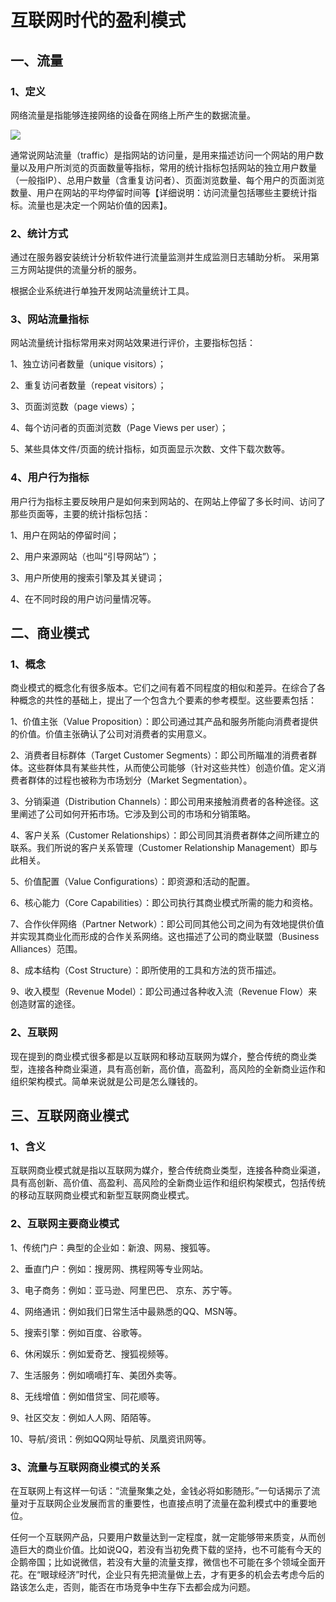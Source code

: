 # 互联网时代的盈利模式
## 一、流量
### 1、定义
网络流量是指能够连接网络的设备在网络上所产生的数据流量。

![](https://gss1.bdstatic.com/9vo3dSag_xI4khGkpoWK1HF6hhy/baike/w%3D268%3Bg%3D0/sign=c2802c75c98065387beaa315afe6c679/d01373f082025aaff59cd7f0f8edab64034f1a5a.jpg)

通常说网站流量（traffic）是指网站的访问量，是用来描述访问一个网站的用户数量以及用户所浏览的页面数量等指标，常用的统计指标包括网站的独立用户数量（一般指IP）、总用户数量（含重复访问者）、页面浏览数量、每个用户的页面浏览数量、用户在网站的平均停留时间等【详细说明：访问流量包括哪些主要统计指标。流量也是决定一个网站价值的因素】。

### 2、统计方式
通过在服务器安装统计分析软件进行流量监测并生成监测日志辅助分析。
采用第三方网站提供的流量分析的服务。

根据企业系统进行单独开发网站流量统计工具。

### 3、网站流量指标
网站流量统计指标常用来对网站效果进行评价，主要指标包括：

1、独立访问者数量（unique visitors）；

2、重复访问者数量（repeat visitors）；

3、页面浏览数（page views）；

4、每个访问者的页面浏览数（Page Views per user）；

5、某些具体文件/页面的统计指标，如页面显示次数、文件下载次数等。

### 4、用户行为指标
用户行为指标主要反映用户是如何来到网站的、在网站上停留了多长时间、访问了那些页面等，主要的统计指标包括：

1、用户在网站的停留时间；

2、用户来源网站（也叫“引导网站”）；

3、用户所使用的搜索引擎及其关键词；

4、在不同时段的用户访问量情况等。

## 二、商业模式
### 1、概念
商业模式的概念化有很多版本。它们之间有着不同程度的相似和差异。在综合了各种概念的共性的基础上，提出了一个包含九个要素的参考模型。这些要素包括：

1、价值主张（Value Proposition）：即公司通过其产品和服务所能向消费者提供的价值。价值主张确认了公司对消费者的实用意义。

2、消费者目标群体（Target Customer Segments）：即公司所瞄准的消费者群体。这些群体具有某些共性，从而使公司能够（针对这些共性）创造价值。定义消费者群体的过程也被称为市场划分（Market Segmentation）。

3、分销渠道（Distribution Channels）：即公司用来接触消费者的各种途径。这里阐述了公司如何开拓市场。它涉及到公司的市场和分销策略。

4、客户关系（Customer Relationships）：即公司同其消费者群体之间所建立的联系。我们所说的客户关系管理（Customer Relationship Management）即与此相关。

5、价值配置（Value Configurations）：即资源和活动的配置。

6、核心能力（Core Capabilities）：即公司执行其商业模式所需的能力和资格。

7、合作伙伴网络（Partner Network）：即公司同其他公司之间为有效地提供价值并实现其商业化而形成的合作关系网络。这也描述了公司的商业联盟（Business Alliances）范围。

8、成本结构（Cost Structure）：即所使用的工具和方法的货币描述。

9、收入模型（Revenue Model）：即公司通过各种收入流（Revenue Flow）来创造财富的途径。

### 2、互联网
现在提到的商业模式很多都是以互联网和移动互联网为媒介，整合传统的商业类型，连接各种商业渠道，具有高创新，高价值，高盈利，高风险的全新商业运作和组织架构模式。简单来说就是公司是怎么赚钱的。

## 三、互联网商业模式
### 1、含义
互联网商业模式就是指以互联网为媒介，整合传统商业类型，连接各种商业渠道，具有高创新、高价值、高盈利、高风险的全新商业运作和组织构架模式，包括传统的移动互联网商业模式和新型互联网商业模式。

### 2、互联网主要商业模式
1、传统门户：典型的企业如：新浪、网易、搜狐等。

2、垂直门户：例如：搜房网、携程网等专业网站。

3、电子商务：例如：亚马逊、阿里巴巴、 京东、苏宁等。

4、网络通讯：例如我们日常生活中最熟悉的QQ、MSN等。

5、搜索引擎：例如百度、谷歌等。

6、休闲娱乐：例如爱奇艺、搜狐视频等。

7、生活服务：例如嘀嘀打车、美团外卖等。

8、无线增值：例如借贷宝、同花顺等。

9、社区交友：例如人人网、陌陌等。

10、导航/资讯：例如QQ网址导航、凤凰资讯网等。

### 3、流量与互联网商业模式的关系
在互联网上有这样一句话：“流量聚集之处，金钱必将如影随形。”一句话揭示了流量对于互联网企业发展而言的重要性，也直接点明了流量在盈利模式中的重要地位。

任何一个互联网产品，只要用户数量达到一定程度，就一定能够带来质变，从而创造巨大的商业价值。比如说QQ，若没有当初免费下载的坚持，也不可能有今天的企鹅帝国；比如说微信，若没有大量的流量支撑，微信也不可能在多个领域全面开花。在“眼球经济”时代，企业只有先把流量做上去，才有更多的机会去考虑今后的路该怎么走，否则，能否在市场竞争中生存下去都会成为问题。

